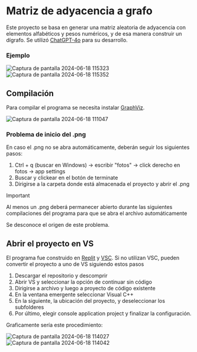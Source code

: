 # Matriz de adyacencia a grafo
Este proyecto se basa en generar una matriz aleatoria de adyacencia con elementos alfabéticos y pesos numéricos, y de esa manera construir un dígrafo. Se utilizó [ChatGPT-4o](https://chatgpt.com/share/a7c2124c-b545-4e75-8ceb-a378618ccc0b) para su desarrollo.
### Ejemplo
![Captura de pantalla 2024-06-18 115323](https://github.com/daniehuuu/Graph-UPC/assets/148598226/7affa632-7f6d-43da-983e-ed751a0b68fd)
![Captura de pantalla 2024-06-18 115352](https://github.com/daniehuuu/Graph-UPC/assets/148598226/de862483-3d5e-4164-b43f-b4ef8c2ce996)

## Compilación
Para compilar el programa se necesita instalar [GraphViz](https://graphviz.org/).

![Captura de pantalla 2024-06-18 111047](https://github.com/daniehuuu/Graph-UPC/assets/148598226/b8273f0e-5c76-4e02-a595-be3cc51f6dfc)

### Problema de inicio del .png
En caso el .png no se abra automáticamente, deberán seguir los siguientes pasos:
1. Ctrl + q (buscar en Windows) -> escribir "fotos" -> click derecho en fotos -> app settings
2. Buscar y clickear en el botón de terminate
3. Dirigirse a la carpeta donde está almacenada el proyecto y abrir el .png

> [!IMPORTANT]
> Al menos un .png deberá permanecer abierto durante las siguientes compilaciones del programa para que se abra el archivo automáticamente

Se desconoce el origen de este problema.

## Abrir el proyecto en VS
El programa fue construido en [Replit](https://replit.com/) y [VSC](https://code.visualstudio.com/). Si no utilizan VSC, pueden convertir el proyecto a uno de VS siguiendo estos pasos
1. Descargar el repositorio y descomprir
2. Abrir VS y seleccionar la opción de continuar sin código
3. Dirigirse a archivo y luego a proyecto de código existente
4. En la ventana emergente seleccionar Visual C++
5. En la siguiente, la ubicación del proyecto, y deseleccionar los subfolderes
6. Por último, elegir console application project y finalizar la configuración.

Graficamente sería este procedimiento:

![Captura de pantalla 2024-06-18 114027](https://github.com/daniehuuu/Graph-UPC/assets/148598226/f6d7e23d-de33-48b1-9d83-272659345338)
![Captura de pantalla 2024-06-18 114042](https://github.com/daniehuuu/Graph-UPC/assets/148598226/fa5801ea-c710-4068-8051-94f7fbc8e244)
